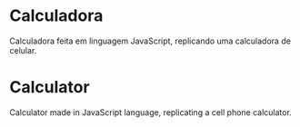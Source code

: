 # Calculadora
Calculadora feita em linguagem JavaScript, replicando uma calculadora de celular.


# Calculator
Calculator made in JavaScript language, replicating a cell phone calculator.
